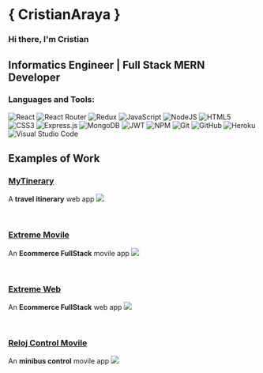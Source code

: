 # { CristianAraya }
### Hi there, I'm Cristian

## Informatics Engineer | Full Stack MERN Developer

### Languages and Tools:

![React](https://img.shields.io/badge/react-%2320232a.svg?style=for-the-badge&logo=react&logoColor=%2361DAFB)
![React Router](https://img.shields.io/badge/React_Router-CA4245?style=for-the-badge&logo=react-router&logoColor=white)
![Redux](https://img.shields.io/badge/redux-%23593d88.svg?style=for-the-badge&logo=redux&logoColor=white)
![JavaScript](https://img.shields.io/badge/javascript-%23323330.svg?style=for-the-badge&logo=javascript&logoColor=%23F7DF1E)
![NodeJS](https://img.shields.io/badge/node.js-6DA55F?style=for-the-badge&logo=node.js&logoColor=white)
![HTML5](https://img.shields.io/badge/html5-%23E34F26.svg?style=for-the-badge&logo=html5&logoColor=white)
![CSS3](https://img.shields.io/badge/css3-%231572B6.svg?style=for-the-badge&logo=css3&logoColor=white)
![Express.js](https://img.shields.io/badge/express.js-%23404d59.svg?style=for-the-badge&logo=express&logoColor=%2361DAFB)
![MongoDB](https://img.shields.io/badge/MongoDB-%234ea94b.svg?style=for-the-badge&logo=mongodb&logoColor=white)
![JWT](https://img.shields.io/badge/JWT-black?style=for-the-badge&logo=JSON%20web%20tokens)
![NPM](https://img.shields.io/badge/NPM-%23000000.svg?style=for-the-badge&logo=npm&logoColor=white)
![Git](https://img.shields.io/badge/git-%23F05033.svg?style=for-the-badge&logo=git&logoColor=white)
![GitHub](https://img.shields.io/badge/github-%23121011.svg?style=for-the-badge&logo=github&logoColor=white)
![Heroku](https://img.shields.io/badge/heroku-%23430098.svg?style=for-the-badge&logo=heroku&logoColor=white)
![Visual Studio Code](https://img.shields.io/badge/Visual%20Studio%20Code-0078d7.svg?style=for-the-badge&logo=visual-studio-code&logoColor=white)


## Examples of Work
### <a href="https://mytinerary-coquimbo.herokuapp.com/">**MyTinerary** </a>
A **travel itinerary** web app
<a href="https://mytinerary-coquimbo.herokuapp.com/"><img src="https://res.cloudinary.com/dzocjqehm/image/upload/v1643993951/img_mytinerary_jbtkiv.png" ></a>

<br />

###  <a href="https://res.cloudinary.com/dzocjqehm/video/upload/v1644085169/challenge-movil_fak8gp.webm">**Extreme Movile** </a>
An **Ecommerce FullStack** movile app
<a href="https://res.cloudinary.com/dzocjqehm/video/upload/v1644085169/challenge-movil_fak8gp.webm"><img src="https://res.cloudinary.com/dzocjqehm/image/upload/v1644087035/challenge-final_uktlr0.jpg"></a>


<br />

### <a href="https://xtreme-games.herokuapp.com/">**Extreme Web** </a>
An **Ecommerce FullStack** web app
<a href="https://xtreme-games.herokuapp.com/"><img src="https://res.cloudinary.com/dzocjqehm/image/upload/v1644003415/finalchallenge_j9byyl.png"></a>

<br />

###  <a href="https://res.cloudinary.com/dzocjqehm/video/upload/v1644269173/reloj-control_mtcbmo.webm">**Reloj Control Movile** </a>
An **minibus control** movile app
<a href="https://res.cloudinary.com/dzocjqehm/video/upload/v1644269173/reloj-control_mtcbmo.webm"><img src="https://res.cloudinary.com/dzocjqehm/image/upload/v1644105068/reloj-control_vqbngr.jpg"></a>

